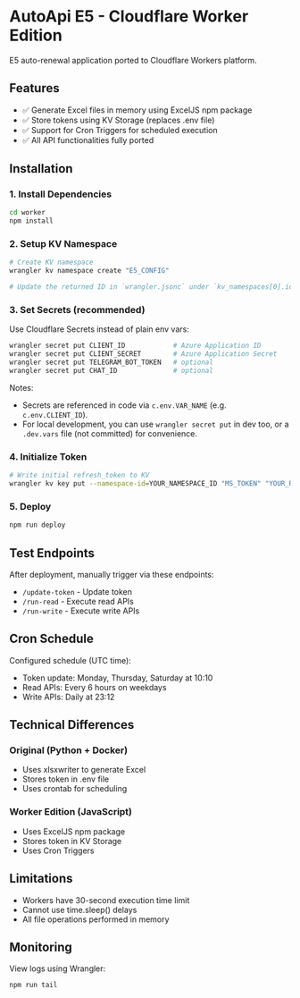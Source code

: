 # AutoApi E5 - Cloudflare Worker Edition

E5 auto-renewal application ported to Cloudflare Workers platform.

## Features

- ✅ Generate Excel files in memory using ExcelJS npm package
- ✅ Store tokens using KV Storage (replaces .env file)
- ✅ Support for Cron Triggers for scheduled execution
- ✅ All API functionalities fully ported

## Installation

### 1. Install Dependencies

```bash
cd worker
npm install
```

### 2. Setup KV Namespace

```bash
# Create KV namespace
wrangler kv namespace create "E5_CONFIG"

# Update the returned ID in `wrangler.jsonc` under `kv_namespaces[0].id`
```

### 3. Set Secrets (recommended)

Use Cloudflare Secrets instead of plain env vars:

```bash
wrangler secret put CLIENT_ID            # Azure Application ID
wrangler secret put CLIENT_SECRET        # Azure Application Secret
wrangler secret put TELEGRAM_BOT_TOKEN   # optional
wrangler secret put CHAT_ID              # optional
```

Notes:
- Secrets are referenced in code via `c.env.VAR_NAME` (e.g. `c.env.CLIENT_ID`).
- For local development, you can use `wrangler secret put` in dev too, or a `.dev.vars` file (not committed) for convenience.

### 4. Initialize Token

```bash
# Write initial refresh_token to KV
wrangler kv key put --namespace-id=YOUR_NAMESPACE_ID "MS_TOKEN" "YOUR_REFRESH_TOKEN" --remote
```

### 5. Deploy

```bash
npm run deploy
```

## Test Endpoints

After deployment, manually trigger via these endpoints:
- `/update-token` - Update token
- `/run-read` - Execute read APIs
- `/run-write` - Execute write APIs

## Cron Schedule

Configured schedule (UTC time):
- Token update: Monday, Thursday, Saturday at 10:10
- Read APIs: Every 6 hours on weekdays
- Write APIs: Daily at 23:12

## Technical Differences

### Original (Python + Docker)
- Uses xlsxwriter to generate Excel
- Stores token in .env file
- Uses crontab for scheduling

### Worker Edition (JavaScript)
- Uses ExcelJS npm package
- Stores token in KV Storage
- Uses Cron Triggers

## Limitations

- Workers have 30-second execution time limit
- Cannot use time.sleep() delays
- All file operations performed in memory

## Monitoring

View logs using Wrangler:
```bash
npm run tail
```
